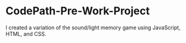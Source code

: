 # CodePath-Pre-Work-Project
I created a variation of the sound/light memory game using JavaScript, HTML, and CSS.
